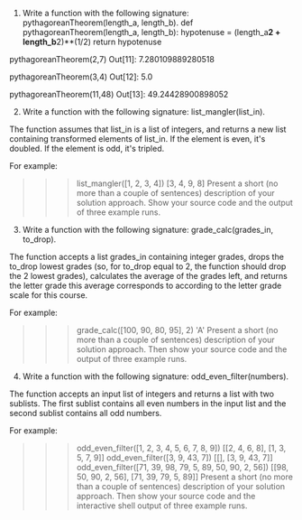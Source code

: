 1. Write a function with the following signature: pythagoreanTheorem(length_a, length_b).
def pythagoreanTheorem(length_a, length_b):
    hypotenuse = (length_a**2 + length_b**2)**(1/2)
    return hypotenuse
    
pythagoreanTheorem(2,7)
Out[11]: 7.280109889280518

pythagoreanTheorem(3,4)
Out[12]: 5.0

pythagoreanTheorem(11,48)
Out[13]: 49.24428900898052

2. Write a function with the following signature: list_mangler(list_in).

The function assumes that list_in is a list of integers, and returns a new list containing transformed elements of list_in. If the element is even, it's doubled. If the element is odd, it's tripled.

For example:

>>> list_mangler([1, 2, 3, 4])
[3, 4, 9, 8]
Present a short (no more than a couple of sentences) description of your solution approach. Show your source code and the output of three example runs.

3. Write a function with the following signature: grade_calc(grades_in, to_drop).

The function accepts a list grades_in containing integer grades, drops the to_drop lowest grades (so, for to_drop equal to 2, the function should drop the 2 lowest grades), calculates the average of the grades left, and returns the letter grade this average corresponds to according to the letter grade scale for this course.

For example:

>>> grade_calc([100, 90, 80, 95], 2)
'A'
Present a short (no more than a couple of sentences) description of your solution approach. Then show your source code and the output of three example runs.

4. Write a function with the following signature: odd_even_filter(numbers).

The function accepts an input list of integers and returns a list with two sublists. The first sublist contains all even numbers in the input list and the second sublist contains all odd numbers.

For example:

>>> odd_even_filter([1, 2, 3, 4, 5, 6, 7, 8, 9])
[[2, 4, 6, 8], [1, 3, 5, 7, 9]]
>>> odd_even_filter([3, 9, 43, 7])
[[], [3, 9, 43, 7]]
>>> odd_even_filter([71, 39, 98, 79, 5, 89, 50, 90, 2, 56])
[[98, 50, 90, 2, 56], [71, 39, 79, 5, 89]]
Present a short (no more than a couple of sentences) description of your solution approach. Then show your source code and the interactive shell output of three example runs.

